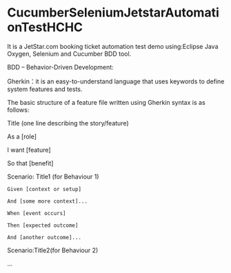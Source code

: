 # CucumberSeleniumJetstarAutomationTestHCHC

It is a JetStar.com booking ticket automation test demo using:Eclipse Java Oxygen, Selenium and Cucumber BDD tool.

BDD – Behavior-Driven Development:

Gherkin：it is an easy-to-understand language that uses keywords to define system features and tests.

The basic structure of a feature file written using Gherkin syntax is as follows:


Title (one line describing the story/feature)

As a [role]

I want [feature]

So that [benefit]

Scenario: Title1 (for Behaviour 1)
    
    Given [context or setup]
    
    And [some more context]...
    
    When [event occurs]
    
    Then [expected outcome]
    
    And [another outcome]... 
 
 Scenario:Title2(for Behaviour 2)
  
  ...
 

 
   
